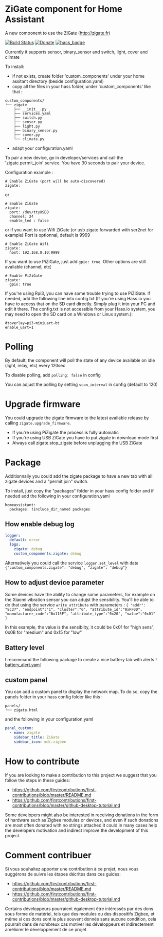 # ZiGate component for Home Assistant
A new component to use the ZiGate (http://zigate.fr)

[![Build Status](https://travis-ci.org/doudz/homeassistant-zigate.svg?branch=master)](https://travis-ci.org/doudz/homeassistant-zigate)
[![Donate](https://img.shields.io/badge/Donate-PayPal-green.svg)](https://paypal.me/sebramage)
[![hacs_badge](https://img.shields.io/badge/HACS-Default-green.svg)](https://github.com/custom-components/hacs)

Currently it supports sensor, binary_sensor and switch, light, cover and climate

To install:
- if not exists, create folder 'custom\_components' under your home assitant directory (beside configuration.yaml)
- copy all the files in your hass folder, under 'custom\_components' like that :

```
custom_components/
└── zigate
    ├── __init__.py
    ├── services.yaml
    ├── switch.py
    ├── sensor.py
    ├── light.py
    ├── binary_sensor.py
    ├── cover.py
    └── climate.py
```
    
- adapt your configuration.yaml

To pair a new device, go in developer/services and call the 'zigate.permit\_join' service.
You have 30 seconds to pair your device.

Configuration example :

```
# Enable ZiGate (port will be auto-discovered)
zigate:

```
or

```
# Enable ZiGate
zigate:
  port: /dev/ttyUSB0
  channel: 24
  enable_led : false

```

or
if you want to use Wifi ZiGate (or usb zigate forwarded with ser2net for example)
Port is optionnal, default is 9999 

```
# Enable ZiGate Wifi
zigate:
  host: 192.168.0.10:9999

```

If you want to use PiZiGate, just add `gpio: true`. Other options are still available (channel, etc)

```
# Enable PiZiGate
zigate:
  gpio: true

```

If you're using Rpi3, you can have some trouble trying to use PiZiGate.
If needed, add the following line into config.txt (If you're using Hass.io you have to access that on the SD card directly. Simply plug it into your PC and edit it there. The config.txt is not accessible from your Hass.io system, you may need to open the SD card on a Windows or Linux system.):

```
dtoverlay=pi3-miniuart-bt
enable_uart=1
```

# Polling

By default, the component will poll the state of any device available on idle (light, relay, etc) every 120sec

To disable polling, add `polling: false` in config

You can adjust the polling by setting `scan_interval` in config (default to 120)


# Upgrade firmware

You could upgrade the zigate firmware to the latest available release by calling `zigate.upgrade_firmware`.
- If you're using PiZigate the process is fully automatic
- If you're using USB ZiGate you have to put zigate in download mode first
- Always call zigate.stop_zigate before unplugging the USB ZiGate


# Package

Additionnally you could add the zigate package to have a new tab with all zigate devices and a "permit join" switch.

To install, just copy the "packages" folder in your hass config folder and if needed add the following in your configuration.yaml

```
homeassistant:
  packages: !include_dir_named packages
```

## How enable debug log

```yaml
logger:
  default: error
  logs:
    zigate: debug
    custom_components.zigate: debug

```
Alternatively you could call the service `logger.set_level` with data `{"custom_components.zigate": "debug", "zigate": "debug"}`

## How to adjust device parameter

Some devices have the ability to change some parameters, for example on the Xiaomi vibration sensor you can adujst the sensibility. You'll be able to do that using the service `write_attribute` with parameters :
`{ "addr": "8c37", "endpoint":"1", "cluster":"0", "attribute_id":"0xFF0D", "manufacturer_code":"0x115F", "attribute_type":"0x20", "value":"0x01" }`

In this example, the value is the sensiblity, it could be 0x01 for "high sens", 0x0B for "medium" and 0x15 for "low"

## Battery level

I recommand the following package to create a nice battery tab with alerts !
[battery_alert.yaml](https://github.com/notoriousbdg/Home-AssistantConfig/blob/master/packages/battery_alert.yaml)


## custom panel

You can add a custom panel to display the network map.
To do so, copy the panels folder in your hass config folder like this :

```
panels/
└── zigate.html
```

and the following in your configuration.yaml

```yaml
panel_custom:
  - name: zigate
    sidebar_title: ZiGate
    sidebar_icon: mdi:zigbee
```

# How to contribute

If you are looking to make a contribution to this project we suggest that you follow the steps in these guides:
- https://github.com/firstcontributions/first-contributions/blob/master/README.md
- https://github.com/firstcontributions/first-contributions/blob/master/github-desktop-tutorial.md

Some developers might also be interested in receiving donations in the form of hardware such as Zigbee modules or devices, and even if such donations are most often donated with no strings attached it could in many cases help the developers motivation and indirect improve the development of this project.

# Comment contribuer

Si vous souhaitez apporter une contribution à ce projet, nous vous suggérons de suivre les étapes décrites dans ces guides:
- https://github.com/firstcontributions/first-contributions/blob/master/README.md
- https://github.com/firstcontributions/first-contributions/blob/master/github-desktop-tutorial.md

Certains développeurs pourraient également être intéressés par des dons sous forme de matériel, tels que des modules ou des dispositifs Zigbee, et même si ces dons sont le plus souvent donnés sans aucune condition, cela pourrait dans de nombreux cas motiver les développeurs et indirectement améliorer le développement de ce projet.
